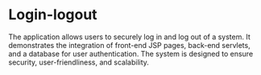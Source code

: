 # Login-logout
The application allows users to securely log in and log out of a system. It demonstrates the integration of front-end JSP pages, back-end servlets, and a database for user authentication. The system is designed to ensure security, user-friendliness, and scalability.
